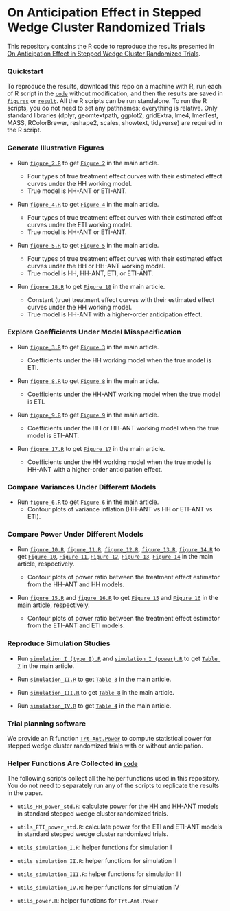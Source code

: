 # On Anticipation Effect in Stepped Wedge Cluster Randomized Trials
This repository contains the R code to reproduce the results presented in [On Anticipation Effect in Stepped Wedge Cluster Randomized Trials](https://github.com/haowangbiostat/anticipation_swcrt).

### Quickstart

To reproduce the results, download this repo on a machine with R, run each of R script in the [`code`](code) without modification, and then the results are saved in [`figures`](figures) or [`result`](result). All the R scripts can be run standalone. To run the R scripts, you do not need to set any pathnames; everything is relative. Only standard libraries (dplyr, geomtextpath, ggplot2, gridExtra, lme4, lmerTest, MASS,  RColorBrewer, reshape2, scales, showtext, tidyverse) are required in the R script.

### Generate Illustrative Figures

- Run [`figure_2.R`](code/figure_2.R) to get [`Figure 2`](figures/figure_HH.pdf) in the main article.
  - Four types of true treatment effect curves with their estimated effect curves under the HH working model.
  - True model is HH-ANT or ETI-ANT.

- Run [`figure_4.R`](code/figure_4.R) to get [`Figure 4`](figures/figure_ETI.pdf) in the main article.
  - Four types of true treatment effect curves with their estimated effect curves under the ETI working model.
  - True model is HH-ANT or ETI-ANT.

- Run [`figure_5.R`](code/figure_5.R) to get [`Figure 5`](figures/figure_HH-ANT.pdf) in the main article.
  - Four types of true treatment effect curves with their estimated effect curves under the HH or HH-ANT working model.
  - True model is HH, HH-ANT, ETI, or ETI-ANT.
 
- Run [`figure_18.R`](code/figure_18.R) to get [`Figure 18`](figures/figure_HH_higher_order.pdf) in the main article.
  - Constant (true) treatment effect curves with their estimated effect curves under the HH working model.
  - True model is HH-ANT with a higher-order anticipation effect.
 
### Explore Coefficients Under Model Misspecification

- Run [`figure_3.R`](code/figure_3.R) to get [`Figure 3`](figures/figure_coeff_HH.pdf) in the main article.
  - Coefficients under the HH working model when the true model is ETI.
  
- Run [`figure_8.R`](code/figure_8.R) to get [`Figure 8`](figures/figure_coeff_HH-ANT.pdf) in the main article.
  - Coefficients under the HH-ANT working model when the true model is ETI.
 
- Run [`figure_9.R`](code/figure_9.R) to get [`Figure 9`](figures/figure_coeff_HH_vs_HH-ANT.pdf) in the main article.
  - Coefficients under the HH or HH-ANT working model when the true model is ETI-ANT.
 
- Run [`figure_17.R`](code/figure_17.R) to get [`Figure 17`](figures/figure_coeff_HH_higher_order.pdf) in the main article.
  - Coefficients under the HH working model when the true model is HH-ANT with a higher-order anticipation effect.
 
### Compare Variances Under Different Models

- Run [`figure_6.R`](code/figure_6.R) to get [`Figure 6`](figures/figure_variance_inflation.pdf) in the main article.
  - Contour plots of variance inflation (HH-ANT vs HH or ETI-ANT vs ETI).
 
### Compare Power Under Different Models

- Run [`figure_10.R`](code/figure_10.R), [`figure_11.R`](code/figure_11.R), [`figure_12.R`](code/figure_12.R), [`figure_13.R`](code/figure_13.R), [`figure_14.R`](code/figure_14.R) to get [`Figure 10`](figures/figure_power_ratio_delta0.01.pdf), [`Figure 11`](figures/figure_power_ratio_delta0.04.pdf), [`Figure 12`](figures/figure_power_ratio_0.2.pdf), [`Figure 13`](figures/figure_power_ratio_0.3.pdf), [`Figure 14`](figures/figure_power_ratio_0.4.pdf) in the main article, respectively.
  - Contour plots of power ratio between the treatment effect estimator from the HH-ANT and HH models.
 
- Run [`figure_15.R`](code/figure_15.R) and [`figure_16.R`](code/figure_16.R) to get [`Figure 15`](figures/figure_power_ratio_fixed_Delta.pdf) and [`Figure 16`](figures/figure_power_ratio_fixed_ratio.pdf) in the main article, respectively.
  - Contour plots of power ratio between the treatment effect estimator from the ETI-ANT and ETI models.
 
### Reproduce Simulation Studies

- Run [`simulation_I (type I).R`](code/simulation_I%20\(type%20I\).R) and [`simulation_I (power).R`](code/simulation_I%20\(power\).R) to get [`Table 7`](result/simulation_I%20\(type%20I\)/table_7.R) in the main article.

- Run [`simulation_II.R`](code/simulation_II.R) to get [`Table 3`](result/simulation_II/table_3.R) in the main article.

- Run [`simulation_III.R`](code/simulation_III.R) to get [`Table 8`](result/simulation_III/table_8.R) in the main article.

- Run [`simulation_IV.R`](code/simulation_IV.R) to get [`Table 4`](result/simulation_IV/table_4.R) in the main article.

### Trial planning software
We provide an R function [`Trt.Ant.Power`](software/trial_planning.R) to compute statistical power for stepped wedge cluster randomized trials with or without anticipation.

### Helper Functions Are Collected in [`code`](code) 

The following scripts collect all the helper functions used in this repository. You do not need to separately run any of the scripts to replicate the results in the paper. 

- ```utils_HH_power_std.R```: calculate power for the HH and HH-ANT models in standard stepped wedge cluster randomized trials.

- ```utils_ETI_power_std.R```: calculate power for the ETI and ETI-ANT models in standard stepped wedge cluster randomized trials.

- ```utils_simulation_I.R```: helper functions for simulation I

- ```utils_simulation_II.R```: helper functions for simulation II

- ```utils_simulation_III.R```: helper functions for simulation III

- ```utils_simulation_IV.R```: helper functions for simulation IV

- ```utils_power.R```: helper functions for ```Trt.Ant.Power```

